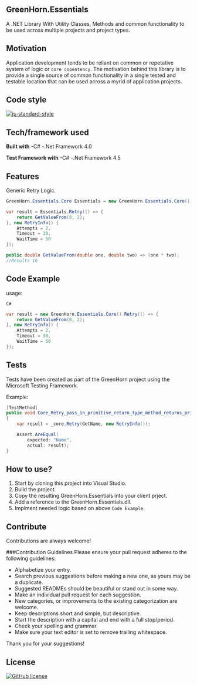 ## GreenHorn.Essentials
A .NET Library With Utility Classes, Methods and common functionality to be used across multiple projects and project types.

## Motivation
Application development tends to be reliant on common or repetative system of logic or `core copentency`. The motivation behind this library is to provide a single source of common functionality in a single tested and testable location that can be used across a myrid of application projects.
 

## Code style
[![js-standard-style](https://img.shields.io/badge/code%20style-standard-brightgreen.svg?style=flat)](https://github.com/feross/standard)
 

## Tech/framework used

<b>Built with</b>
-C# 
-.Net Framework 4.0

<b>Test Framework with</b>
-C# 
-.Net Framework 4.5

## Features
Generic Retry Logic.

```csharp
GreenHorn.Essentials.Core Essentials = new GreenHorn.Essentials.Core();

var result = Essentials.Retry(() => {
    return GetValueFrom(8, 2);
}, new RetryInfo() {
    Attempts = 2,
    Timeout = 30,
    WaitTime = 50
});

public double GetValueFrom(double one, double two) => (one * two);
//Results 16
```
## Code Example
usage: 

`C#`

```csharp
var result = new GreenHorn.Essentials.Core().Retry(() => {
    return GetValueFrom(8, 2);
}, new RetryInfo() {
    Attempts = 2,
    Timeout = 30,
    WaitTime = 50
});
```



[//]: # (## Installation)
[//]: # (Provide step by step series of examples and explanations about how to get a development env running.)

[//]: # (## API Reference)

[//]: # (Depending on the size of the project, if it is small and simple enough the reference docs can be added to the README. For medium size to larger projects it is important to at least provide a link to where the API reference docs live.)

## Tests
Tests have been created as part of the GreenHorn project using the Microsoft Testing Framework.

Example: 

```csharp
[TestMethod]
public void Core_Retry_pass_in_primitive_return_type_method_returns_primitive_value()
{
    var result = _core.Retry(GetName, new RetryInfo());

    Assert.AreEqual(
        expected: "Name",
        actual: result);
}
```


## How to use?

1. Start by cloning this project into Visual Studio. 
2. Build the project. 
3. Copy the resulting GreenHorn.Essentials into your client prject. 
4. Add a reference to the GreenHorn.Essentials.dll.
5. Implment needed logic based on above `Code Example`.

## Contribute

Contributions are always welcome!
 
###Contribution Guidelines
Please ensure your pull request adheres to the following guidelines:

- Alphabetize your entry.
- Search previous suggestions before making a new one, as yours may be a duplicate.
- Suggested READMEs should be beautiful or stand out in some way.
- Make an individual pull request for each suggestion.
- New categories, or improvements to the existing categorization are welcome.
- Keep descriptions short and simple, but descriptive.
- Start the description with a capital and end with a full stop/period.
- Check your spelling and grammar.
- Make sure your text editor is set to remove trailing whitespace.

Thank you for your suggestions!

## License
[![GitHub license](https://img.shields.io/github/license/mashape/apistatus.svg)](https://github.com/GreenHornSoftware/GreenHorn.Essentials/blob/master/LICENSE)

